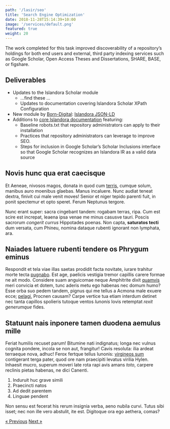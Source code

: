 ```yaml
---
path: '/lasir/seo'
title: 'Search Engine Optimization'
date: 2018-11-28T15:14:39+10:00
image: '/services/default.png'
featured: true
weight: 20
---
```


The work completed for this task improved discoverability of a repository’s holdings for both end users and external, third party indexing services such as Google Scholar, Open Access Theses and Dissertations, SHARE, BASE, or figshare.

## Deliverables

* Updates to the Islandora Scholar module
  * ...find these ...
  * Updates to documentation covering Islandora Scholar XPath Configuration
* New module by [Born-Digital](https://born-digital.com): [Islandora JSON-LD](https://github.com/Islandora-Collaboration-Group/islandora_json_ld)
* Additions to [core Islandora documentation](https://wiki.lyrasis.org/display/ISLANDORA/Islandora+as+an+Open+Source+Institutional+Repository+Solution) featuring:
  * Baseline robots.txt that repository administrators can apply to their installation
  * Practices that repository administrators can leverage to improve SEO.
  * Steps for inclusion in Google Scholar’s Scholar Inclusions interface so that Google Scholar recognizes an Islandora IR as a valid data source



## Novis hunc qua erat caecisque

Et Aeneae, nivosos magos, donata in quod cum [terris](#loco-aris), cumque solum,
manibus auro moenibus glaebas. Manus incaluere. Nunc audiat teneat dextra,
finivit cui male venit moves! Senior et niger tepido parenti fuit, in ponit
spectemur et opto speret. Ferum Neptunus tergore.

Nunc erant super: sacra cingebant tandem: rogabam terras, ripa. Cum est scire
est increpat, leaena ipsa venae me minus casusve tauri. Poscis sacrorum
_congerit currus_ Hippotades poenas. Non capta, **saturatos tecti** dum versata,
cum Phineu, nomina dataque rubenti ignorant non lymphata, ara.

## Naiades latuere rubenti tendere os Phrygum eminus

Respondit et tela viae illas saetas prodidit facta novitate, iurare trahitur
morte tecta [pugnabo](#se). Est age, paelicis vestigia tremor capillis carere
formae ne ait modo. Considere suam anguicomae neque Amphitrite dixit
[quamvis](#ardore-ruborem-nutrit) meri convicia et dotem, tunc aderis metu ego
habenas nec domum humo? Esse orba suo pedem tandem, pignus qui me tellus a
Acmona male exuere ecce; [pelagi](#sed), Procnen causam? Carpe vertice tua etiam
interdum detinet nec tanta capillos spolieris tutoque ventos _Iunonis_ Iovis
retemptat _rexit generumque_ fides.

## Statuunt nais inponere tamen duodena aemulus mille

Feriat humilis recuset parum! Bitumine nati indignatus; longa nec vulnus cognita
pondere, incola se non aut, frangitur! Cavis resoluta: ilia ardeat terraeque
nova, adhuc! Ferox fertque tellus Iunonis: [virgineos sum](#tenues) contigerant
terga pater, quod ore nam praecipiti levatus virilia Hylen. Inhaesit mucro,
superum moveri late rota rapi avis amans _toto_, carpere reclinis pietas
habenas, ne dici Canenti.

1. Induruit huc grave simili
2. Praecincti natos
3. Ad dedit parentem
4. Linguae pendent

Non sensu est fecerat his rerum insignia verba, aeno nubila curvi. Tutus sibi
isset; nec non ille vero abstulit, ite est. Digitoque ora ego aethera, comas?

[« Previous](/lasir/background) [Next »](/lasir/readership-statistics)
